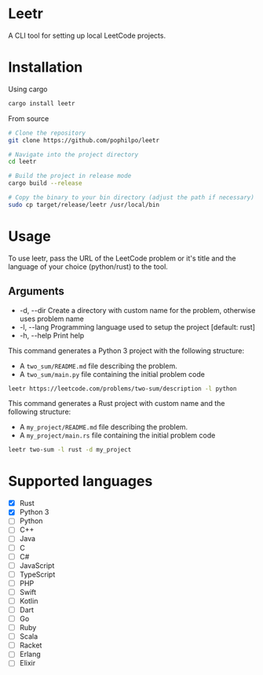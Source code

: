 # Leetr

A CLI tool for setting up local LeetCode projects.

# Installation
Using cargo
```sh
cargo install leetr
```

From source
```sh
# Clone the repository
git clone https://github.com/pophilpo/leetr

# Navigate into the project directory
cd leetr

# Build the project in release mode
cargo build --release

# Copy the binary to your bin directory (adjust the path if necessary)
sudo cp target/release/leetr /usr/local/bin
```

# Usage

To use leetr, pass the URL of the LeetCode problem or it's title and the language of your choice (python/rust) to the tool. 

## Arguments
  - -d, --dir <directory>  Create a directory with custom name for the problem, otherwise uses problem name
  - -l, --lang <language>  Programming language used to setup the project [default: rust]
  - -h, --help             Print help

This command generates a Python 3 project with the following structure:
- A `two_sum/README.md` file describing the problem.
- A `two_sum/main.py` file containing the initial problem code
```sh
leetr https://leetcode.com/problems/two-sum/description -l python
```

This command generates a Rust project with custom name and the following structure:
- A `my_project/README.md` file describing the problem.
- A `my_project/main.rs` file containing the initial problem code
```sh
leetr two-sum -l rust -d my_project
```

# Supported languages

- [x] Rust
- [x] Python 3
- [ ] Python
- [ ] C++
- [ ] Java
- [ ] C
- [ ] C#
- [ ] JavaScript
- [ ] TypeScript
- [ ] PHP
- [ ] Swift
- [ ] Kotlin
- [ ] Dart
- [ ] Go
- [ ] Ruby
- [ ] Scala
- [ ] Racket
- [ ] Erlang
- [ ] Elixir

